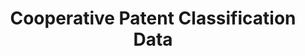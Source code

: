 ---
bigquery: https://console.cloud.google.com/bigquery?p=patents-public-data&d=cpc&page=dataset
citation: '“Cooperative Patent Classification” by the EPO and USPTO, for public use. '
contributors: EPO, USPTO
cost: None
description: Cooperative Patent Classification Data contains the scheme and definitions
  of the Cooperative Patent Classification system for classifying patent documents.
  The CPC is the result of a partnership between the EPO and the USPTO in their joint
  effort to develop a common, internationally compatible classification system for
  technical documents, in particular patent publications, which will be used by both
  offices in the patent granting process
documentation: https://www.cooperativepatentclassification.org/cpcSchemeAndDefinitions
last_edit: Mon, 04 Apr 2022 19:07:06 GMT
location: https://www.cooperativepatentclassification.org/index
maintained_by: USPTO, EPO
schema_fields: '[''title_part'', ''informativeReferences'', ''date_revised'', ''status'',
  ''ipcConcordant'', ''not_allocatable'', ''additional_only'', ''breakdownCode'',
  ''children'', ''glossary'', ''limitingReferences'', ''applicationReferences'', ''informative_references'',
  ''notAllocatable'', ''parents'', ''title_full'', ''ipc_concordant'', ''residualReferences'',
  ''limiting_references'', ''child_groups'', ''level'', ''application_references'',
  ''breakdown_code'', ''symbol'', ''titleFull'', ''dateRevised'', ''definition'',
  ''titlePart'', ''sizeCache'', ''childGroups'', ''residual_references'', ''synonyms'']'
shortname: cooperative_patent_classification
tags:
- patents
- science
title: Cooperative Patent Classification Data
uuid: 984374a7-16e9-4b35-9445-458daceb01bf
---